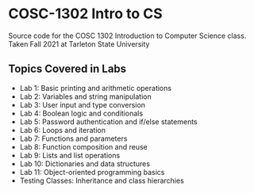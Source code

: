 # COSC-1302 Intro to CS
Source code for the COSC 1302 Introduction to Computer Science class. Taken Fall 2021 at Tarleton State University

## Topics Covered in Labs
- Lab 1: Basic printing and arithmetic operations
- Lab 2: Variables and string manipulation  
- Lab 3: User input and type conversion
- Lab 4: Boolean logic and conditionals 
- Lab 5: Password authentication and if/else statements
- Lab 6: Loops and iteration
- Lab 7: Functions and parameters
- Lab 8: Function composition and reuse
- Lab 9: Lists and list operations
- Lab 10: Dictionaries and data structures
- Lab 11: Object-oriented programming basics
- Testing Classes: Inheritance and class hierarchies
